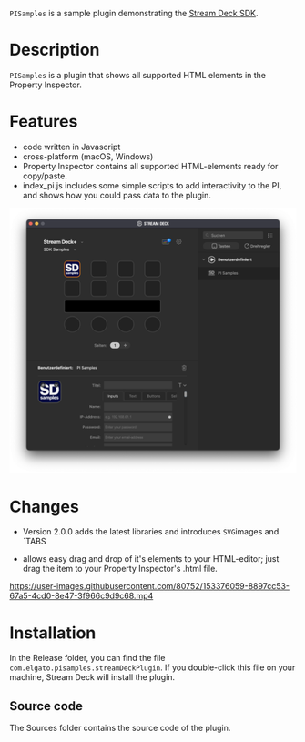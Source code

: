 
`PISamples` is a sample plugin demonstrating the [Stream Deck SDK](https://developer.elgato.com/documentation/stream-deck/).


# Description

`PISamples` is a plugin that shows all supported HTML elements in the Property Inspector.


# Features

- code written in Javascript
- cross-platform (macOS, Windows)
- Property Inspector contains all supported HTML-elements ready for copy/paste.
- index_pi.js includes some simple scripts to add interactivity to the PI, and shows how you could pass data to the plugin.

![](screenshot.png)

# Changes
- Version 2.0.0 adds the latest libraries and introduces `SVG`images and `TABS


- allows easy drag and drop of it's elements to your HTML-editor; just drag the item to your Property Inspector's .html file.
  
https://user-images.githubusercontent.com/80752/153376059-8897cc53-67a5-4cd0-8e47-3f966c9d9c68.mp4

# Installation

In the Release folder, you can find the file `com.elgato.pisamples.streamDeckPlugin`. If you double-click this file on your machine, Stream Deck will install the plugin.


##  Source code

The Sources folder contains the source code of the plugin.
